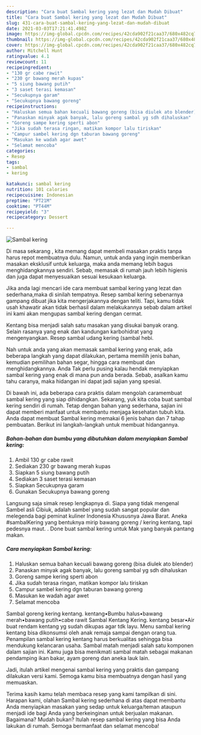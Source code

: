 ```yaml
---
description: "Cara buat Sambal kering yang lezat dan Mudah Dibuat"
title: "Cara buat Sambal kering yang lezat dan Mudah Dibuat"
slug: 431-cara-buat-sambal-kering-yang-lezat-dan-mudah-dibuat
date: 2021-03-03T17:21:41.498Z
image: https://img-global.cpcdn.com/recipes/42cda902f21caa37/680x482cq70/sambal-kering-foto-resep-utama.jpg
thumbnail: https://img-global.cpcdn.com/recipes/42cda902f21caa37/680x482cq70/sambal-kering-foto-resep-utama.jpg
cover: https://img-global.cpcdn.com/recipes/42cda902f21caa37/680x482cq70/sambal-kering-foto-resep-utama.jpg
author: Mitchell Hunt
ratingvalue: 4.1
reviewcount: 11
recipeingredient:
- "130 gr cabe rawit"
- "230 gr bawang merah kupas"
- "5 siung bawang putih"
- "3 saset terasi kemasan"
- "Secukupnya garam"
- "Secukupnya bawang goreng"
recipeinstructions:
- "Haluskan semua bahan kecuali bawang goreng (bisa diulek ato blender)"
- "Panaskan minyak agak banyak, lalu goreng sambal yg sdh dihaluskan"
- "Goreng sampe kering sperti abon"
- "Jika sudah terasa ringan, matikan kompor lalu tiriskan"
- "Campur sambel kering dgn taburan bawang goreng"
- "Masukan ke wadah agar awet"
- "Selamat mencoba"
categories:
- Resep
tags:
- sambal
- kering

katakunci: sambal kering 
nutrition: 101 calories
recipecuisine: Indonesian
preptime: "PT21M"
cooktime: "PT44M"
recipeyield: "3"
recipecategory: Dessert

---
```



![Sambal kering](https://img-global.cpcdn.com/recipes/42cda902f21caa37/680x482cq70/sambal-kering-foto-resep-utama.jpg)

Di masa  sekarang , kita memang dapat membeli masakan praktis tanpa harus repot membuatnya dulu. Namun, untuk anda yang ingin memberikan masakan eksklusif untuk keluarga, maka anda memang lebih bagus menghidangkannya sendiri. Sebab, memasak di rumah jauh lebih higienis dan juga dapat menyesuaikan sesuai kesukaan keluarga.

Jika anda lagi mencari ide cara membuat sambal kering yang lezat dan sederhana,maka di sinilah tempatnya. Resep sambal kering  sebenarnya gampang dibuat jika kita mengerjakannya dengan teliti. Tapi, kamu tidak usah khawatir akan tidak berhasil dalam melakukannya 
sebab dalam artikel ini kami akan mengupas sambal kering dengan cermat.  

Kentang bisa menjadi salah satu masakan yang disukai banyak orang. Selain rasanya yang enak dan kandungan karbohidrat yang mengenyangkan. Resep sambal udang kering (sambal hebi.

Nah untuk anda yang akan memasak sambal kering yang enak, ada beberapa langkah yang dapat dilakukan, pertama memilih jenis bahan, kemudian pemilihan bahan segar, hingga cara membuat dan menghidangkannya. Anda Tak perlu pusing kalau hendak menyiapkan sambal kering yang enak di mana pun anda berada. Sebab, asalkan kamu  tahu caranya, maka hidangan ini dapat jadi sajian yang spesial.

Di bawah ini, ada beberapa cara praktis  dalam mengolah caramembuat sambal kering yang siap dihidangkan. Sekarang, yuk kita coba buat sambal kering sendiri di rumah. Tetap dengan bahan yang sederhana, sajian ini dapat memberi manfaat untuk membantu menjaga kesehatan tubuh kita. Anda dapat membuat Sambal kering memakai 6 jenis bahan dan 7 tahap pembuatan. Berikut ini langkah-langkah untuk membuat hidangannya.

<!--inarticleads1-->

##### Bahan-bahan dan bumbu yang dibutuhkan dalam menyiapkan Sambal kering:

1. Ambil 130 gr cabe rawit
1. Sediakan 230 gr bawang merah kupas
1. Siapkan 5 siung bawang putih
1. Sediakan 3 saset terasi kemasan
1. Siapkan Secukupnya garam
1. Gunakan Secukupnya bawang goreng


Langsung saja simak resep lengkapnya di. Siapa yang tidak mengenal Sambel asli Cibiuk, adalah sambel yang sudah sangat popular dan melegenda bagi peminat kuliner Indonesia Khususnya Jawa Barat. Aneka #sambalKering yang bentuknya mirip bawang goreng / kering kentang, tapi pedesnya maut. . Done buat sambal kering untuk Mak yang banyak pantang makan. 

<!--inarticleads2-->

##### Cara menyiapkan Sambal kering:

1. Haluskan semua bahan kecuali bawang goreng (bisa diulek ato blender)
1. Panaskan minyak agak banyak, lalu goreng sambal yg sdh dihaluskan
1. Goreng sampe kering sperti abon
1. Jika sudah terasa ringan, matikan kompor lalu tiriskan
1. Campur sambel kering dgn taburan bawang goreng
1. Masukan ke wadah agar awet
1. Selamat mencoba


Sambal goreng kering kentang. kentang•Bumbu halus•bawang merah•bawang putih•cabe rawit Sambal Kentang Kering. kentang besar•Air buat rendam kentang yg sudah dikupas agar tdk layu. Menu sambal kering kentang bisa dikonsumsi oleh anak remaja sampai dengan orang tua. Penampilan sambal kering kentang harus berkualitas sehingga bisa mendukung kelancaran usaha. Sambal matah menjadi salah satu komponen dalam sajian ini. Kamu juga bisa menikmati sambal matah sebagai makanan pendamping ikan bakar, ayam goreng dan aneka lauk lain. 

Jadi, itulah artikel mengenai  sambal kering  yang praktis dan gampang dilakukan versi kami. Semoga kamu bisa membuatnya dengan hasil yang memuaskan. 

Terima kasih kamu telah membaca resep yang kami tampilkan di sini. Harapan kami, olahan  Sambal kering sederhana di atas dapat membantu Anda menyiapkan masakan yang sedap untuk keluarga/teman ataupun menjadi ide bagi Anda yang berkeinginan untuk berjualan makanan. Bagaimana? Mudah bukan? Itulah resep sambal kering yang bisa Anda lakukan di rumah. Semoga bermanfaat dan selamat mencoba!

